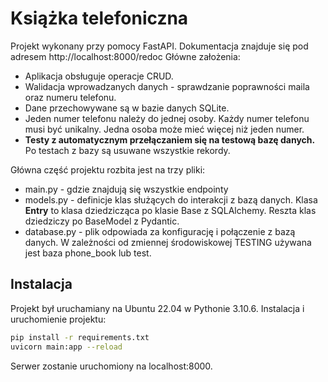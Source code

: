 # Książka telefoniczna

Projekt wykonany przy pomocy FastAPI. Dokumentacja znajduje się pod adresem http://localhost:8000/redoc
Główne założenia:

-   Aplikacja obsługuje operacje CRUD.
-   Walidacja wprowadzanych danych - sprawdzanie poprawności maila oraz numeru telefonu.
-   Dane przechowywane są w bazie danych SQLite.
-   Jeden numer telefonu należy do jednej osoby. Każdy numer telefonu musi być unikalny. Jedna osoba może mieć więcej niż jeden numer.
-   **Testy z automatycznym przełączaniem się na testową bazę danych.** Po testach z bazy są usuwane wszystkie rekordy.

Główna część projektu rozbita jest na trzy pliki:

-   main.py - gdzie znajdują się wszystkie endpointy
-   models.py - definicje klas służących do interakcji z bazą danych. Klasa **Entry** to klasa dziedzicząca po klasie Base z SQLAlchemy. Reszta klas dziedziczy po BaseModel z Pydantic.
-   database.py - plik odpowiada za konfigurację i połączenie z bazą danych. W zależności od zmiennej środowiskowej TESTING używana jest baza phone_book lub test.

## Instalacja

Projekt był uruchamiany na Ubuntu 22.04 w Pythonie 3.10.6. Instalacja i uruchomienie projektu:

```bash
pip install -r requirements.txt
uvicorn main:app --reload
``` 
Serwer zostanie uruchomiony na localhost:8000.


